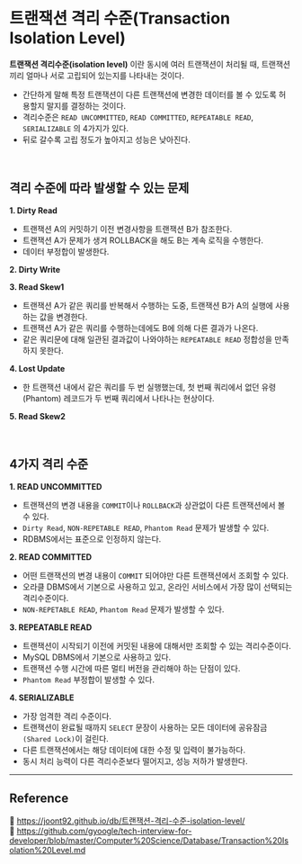 # 트랜잭션 격리 수준(Transaction Isolation Level)

**트랜잭션 격리수준(isolation level)** 이란 동시에 여러 트랜잭션이 처리될 때, 트랜잭션끼리 얼마나 서로 고립되어 있는지를 나타내는 것이다.

- 간단하게 말해 특정 트랜잭션이 다른 트랜잭션에 변경한 데이터를 볼 수 있도록 허용할지 말지를 결정하는 것이다.
- 격리수준은 `READ UNCOMMITTED`, `READ COMMITTED`, `REPEATABLE READ`, `SERIALIZABLE` 의 4가지가 있다.
- 뒤로 갈수록 고립 정도가 높아지고 성능은 낮아진다.

<br/>

## 격리 수준에 따라 발생할 수 있는 문제

**1. Dirty Read**

- 트랜잭션 A의 커밋하기 이전 변경사항을 트랜잭션 B가 참조한다.
- 트랜잭션 A가 문제가 생겨 ROLLBACK을 해도 B는 계속 로직을 수행한다.
- 데이터 부정합이 발생한다.

**2. Dirty Write**

**3. Read Skew1**

- 트랜잭션 A가 같은 쿼리를 반복해서 수행하는 도중, 트랜잭션 B가 A의 실행에 사용하는 값을 변경한다.
- 트랜잭션 A가 같은 쿼리를 수행하는데에도 B에 의해 다른 결과가 나온다.
- 같은 쿼리문에 대해 일관된 결과값이 나와야하는 `REPEATABLE READ` 정합성을 만족하지 못한다.

**4. Lost Update**

- 한 트랜잭션 내에서 같은 쿼리를 두 번 실행했는데, 첫 번째 쿼리에서 없던 유령(Phantom) 레코드가 두 번째 쿼리에서 나타나는 현상이다.

**5. Read Skew2**



<br/>

## 4가지 격리 수준

**1. READ UNCOMMITTED**

- 트랜잭션의 변경 내용을 `COMMIT`이나 `ROLLBACK`과 상관없이 다른 트랜잭션에서 볼 수 있다.
- `Dirty Read`, `NON-REPETABLE READ`, `Phantom Read` 문제가 발생할 수 있다.
- RDBMS에서는 표준으로 인정하지 않는다.

**2. READ COMMITTED**

- 어떤 트랜잭션의 변경 내용이 `COMMIT` 되어야만 다른 트랜잭션에서 조회할 수 있다.
- 오라클 DBMS에서 기본으로 사용하고 있고, 온라인 서비스에서 가장 많이 선택되는 격리수준이다.
- `NON-REPETABLE READ`, `Phantom Read` 문제가 발생할 수 있다.

**3. REPEATABLE READ**

- 트랜잭션이 시작되기 이전에 커밋된 내용에 대해서만 조회할 수 있는 격리수준이다.
- MySQL DBMS에서 기본으로 사용하고 있다.
- 트랜잭션 수행 시간에 따른 멀티 버전을 관리해야 하는 단점이 있다.
- `Phantom Read` 부정합이 발생할 수 있다.

**4. SERIALIZABLE**

- 가장 엄격한 격리 수준이다.
- 트랜잭션이 완료될 때까지 `SELECT` 문장이 사용하는 모든 데이터에 공유잠금`(Shared Lock)`이 걸린다.
- 다른 트랜잭션에서는 해당 데이터에 대한 수정 및 입력이 불가능하다.
- 동시 처리 능력이 다른 격리수준보다 떨어지고, 성능 저하가 발생한다.

---

## Reference

📄 https://joont92.github.io/db/트랜잭션-격리-수준-isolation-level/  
📄 https://github.com/gyoogle/tech-interview-for-developer/blob/master/Computer%20Science/Database/Transaction%20Isolation%20Level.md
